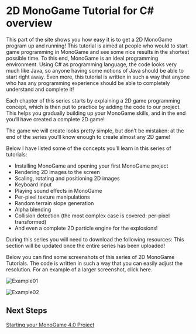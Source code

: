 # 2D MonoGame Tutorial for C# overview

This part of the site shows you how easy it is to get a 2D MonoGame program up and running! This tutorial is aimed at people who would to start game programming in MonoGame and see some nice results in the shortest possible time. To this end, MonoGame is an ideal programming environment. Using C# as programming language, the code looks very much like Java, so anyone having some notions of Java should be able to start right away. Even more, this tutorial is written in such a way that anyone who has any programming experience should be able to completely understand and complete it!

Each chapter of this series starts by explaining a 2D game programming concept, which is then put to practice by adding the code to our project. This helps you gradually building up your MonoGame skills, and in the end you’ll have created a complete 2D game!

The game we will create looks pretty simple, but don’t be mistaken: at the end of the series you’ll know enough to create almost any 2D game!

Below I have listed some of the concepts you’ll learn in this series of tutorials:

- Installing MonoGame and opening your first MonoGame project
- Rendering 2D images to the screen
- Scaling, rotating and positioning 2D images
- Keyboard input
- Playing sound effects in MonoGame
- Per-pixel texture manipulations
- Random terrain slope generation
- Alpha blending
- Collision detection (the most complex case is covered: per-pixel transformed)
- And even a complete 2D particle engine for the explosions!

During this series you will need to download the following resources:
This section will be updated once the entire series has been uploaded!

Below you can find some screenshots of this series of 2D MonoGame Tutorials. The code is written in such a way that you can easily adjust the resolution. For an example of a larger screenshot, click here.

![Example01](https://github.com/SimonDarksideJ/XNAGameStudio/raw/archive/Images/Riemers/2DXNA00OverView01.jpg?raw=true)

![Example02](https://github.com/SimonDarksideJ/XNAGameStudio/raw/archive/Images/Riemers/2DXNA00OverView02.jpg?raw=true)

## Next Steps

[Starting your MonoGame 4.0 Project](Riemers2DXNA01starting)
